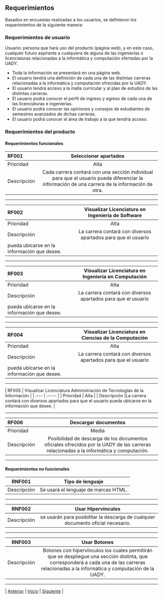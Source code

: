 ## Requerimientos

Basados en encuestas realizadas a los usuarios, se definieron los requerimientos de la siguiente manera:

### Requerimientos de usuario

  Usuario: persona que hará uso del producto (página web), y en este caso, cualquier futuro aspirante a cualquiera de alguna de las ingenierías o licenciaturas relacionadas a la informática y computación ofertadas por la UADY. 

  - Toda la información se presentará en una página web. 
  - El usuario tendrá una definición de cada una de las distintas carreras relacionadas a la informática y computación ofrecidas por la UADY.
  - El usuario tendrá acceso a la malla curricular y al plan de estudios de las distintas carreras.
  - El usuario podrá conocer el perfil de ingreso y egreso de cada una de las licenciaturas e ingenierías. 
  - El usuario podrá conocer las opiniones y consejos de estudiantes de semestres avanzados de dichas carreras.
  - El usuario podrá conocer el área de trabajo a la que tendría acceso.

### Requerimientos del producto

#### Requerimientos funcionales


| RF001   |     Seleccionar apartados    |
| :---        |    :----:   |
| Prioridad | Alta |
| Descripción |Cada carrera contará con una sección individual para que el usuario pueda diferenciar la información de una carrera de la información de otra. |

***

| RF002   |     Visualizar Licenciatura en Ingeniería de Software    |
| :---        |    :----:   |
| Prioridad | Alta |
| Descripción |La carrera contará con diversos apartados para que el usuario
pueda ubicarse en la información que desee. |

***

| RF003   |     Visualizar Licenciatura en Ingeniería en Computación    |
| :---        |    :----:   |
| Prioridad | Alta |
| Descripción |La carrera contará con diversos apartados para que el usuario
pueda ubicarse en la información que desee. |

***

| RF004   |     Visualizar Licenciatura en Ciencias de la Computación    |
| :---        |    :----:   |
| Prioridad | Alta |
| Descripción |La carrera contará con diversos apartados para que el usuario
pueda ubicarse en la información que desee. |

***

| RF005   |     Visualizar Licenciatura Administración de Tecnologías de la
Información
    |
| :---        |    :----:   |
| Prioridad | Alta |
| Descripción |La carrera contará con diversos apartados para que el usuario
pueda ubicarse en la información que desee. |

***

| RF006   |     Descargar documentos    |  
| :---        |    :----:   |
| Prioridad | Media |
| Descripción |Posibilidad de descarga de los documentos oficiales ofrecidos por la UADY de las carreras relacionadas a la informática y computación. |

***

#### Requerimientos no funcionales

| RNF001   |     Tipo de lenguaje    |  
|----------|:-------------:|
| Descripción |Se usará el lenguaje de marcas HTML. |

***

| RNF002   |   Usar Hipervínculos  |  
|----------|:-------------:|
| Descripción |se usarán para posibilitar la descarga de cualquier documento oficial necesario. |

***

| RNF003   |   Usar Botones  |  
|----------|:-------------:|
| Descripción | Botones con hipervínculos los cuales permitirán que se despliegue una sección distinta, que corresponderá a cada una de las carreras relacionadas a la informática y computación de la UADY. |

***

| [Anterior](https://github.com/Geovanna-med/Enterate/blob/main/Documentos/Usuarios%20y%20clientes.md "Anterior") 
| [Inicio](https://github.com/Geovanna-med/Enterate "Inicio") 
| [Siguiente](https://github.com/Geovanna-med/Enterate/blob/main/Documentos/Casos%20de%20uso.md "Siguiente") |
